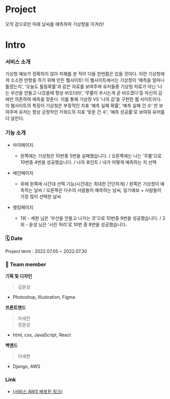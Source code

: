 # Project
오직 감으로만 미래 날씨를 예측하여 기상청을 이겨라!

# Intro
### 서비스 소개
기상청 예보가 정확하지 않아 피해를 본 적이 다들 한번쯤은 있을 것이다. 이런 기상청에게 소소한 반항을 하기 위해 만든 웹사이트! 이 웹사이트에서는 기상청이 ‘예측을 얼마나 틀렸는지’, ‘오늘도 틀릴확률’과 같은 자료를 보여주며 유저들중 기상청 자료가 아닌 ‘나는 우산을 안들고 나갔을때 항상 비오더라’, ‘무릎이 쑤시는게 곧 비오겠다’등 자신의 감에만 의존하여 예측을 맞춘다. 이를 통해  기상청 VS ‘나의 감’을 구현한 웹 사이트이다. 이 웹사이트의 특징이 기상청은 부정적인 지표 ‘예측 실패 확률’, ‘예측 실패 건 수’ 만 보여주며 유저는 항상 긍정적인 키워드의 지표 ‘맞춘 건 수’, ‘예측 성공률’로 보여줘 유머를 더 살린다.

### 기능 소개
- 마이페이지
  - 왼쪽에는 기상청은 10번중 5번을 실패했습니다. / 오른쪽에는 나는 '무릎'으로 10번중 4번을 성공했습니다. / 나의 포인트 / 내가 어떻게 예측하는 지 선택

- 메인페이지
  - 위에 왼쪽에 시간대 선택 기능(시간대는 최대한 간단하게) / 왼쪽은 기상청이 예측하는 날씨 / 오른쪽은 다수의 사람들이 예측하는 날씨, 일기예보 + 사람들이 가장 많이 선택한 날씨

- 랭킹페이지
  - 1위 - 세현 님은 '우산을 안들고 나가는 것'으로 10번중 9번을 성공했습니다. / 2위 - 윤성 님은 '시린 허리'로 10번 중 8번을 성공했습니다.

### 🗓️ Date 
Project term : 2022.07.05 ~ 2022.07.30 </br>
### 👥 Team member 
**기획 및 디자인** 
> 김윤성
- Photoshop, Illustration, Figma

**프론트엔드** 
> 차세진 <br>
> 정윤성
- html, css, JavaScript, React

**백엔드**
> 이세현
- Django, AWS

### Link
- [(서비스 AWS 배포된 링크)](https://www.figma.com/file/8PzWunOuDnuhNykryXS1dr/%EC%9C%A0%ED%8A%9C%EB%B2%84-%ED%88%AC%EC%9E%90%ED%94%8C%EB%9E%AB%ED%8F%BC-%ED%94%84%EB%A1%9C%ED%86%A0%ED%83%80%EC%9E%85-%EC%99%80%EC%9D%B4%EC%96%B4-%ED%94%84%EB%A0%88%EC%9E%84?node-id=0%3A1)
